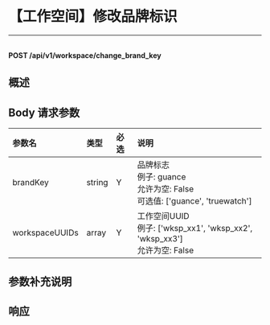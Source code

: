 # 【工作空间】修改品牌标识

---

<br />**POST /api/v1/workspace/change_brand_key**

## 概述




## Body 请求参数

| 参数名        | 类型     | 必选   | 说明              |
|:-----------|:-------|:-----|:----------------|
| brandKey | string | Y | 品牌标志<br>例子: guance <br>允许为空: False <br>可选值: ['guance', 'truewatch'] <br> |
| workspaceUUIDs | array | Y | 工作空间UUID<br>例子: ['wksp_xx1', 'wksp_xx2', 'wksp_xx3'] <br>允许为空: False <br> |

## 参数补充说明







## 响应
```shell
 
```




